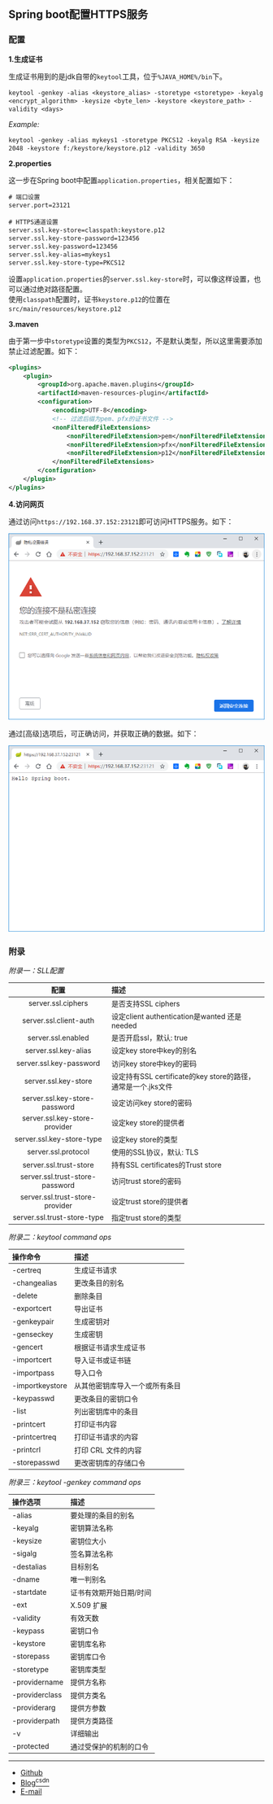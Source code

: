## Spring boot配置HTTPS服务

### 配置

**1.生成证书**

生成证书用到的是jdk自带的`keytool`工具，位于`%JAVA_HOME%/bin`下。

```shell
keytool -genkey -alias <keystore_alias> -storetype <storetype> -keyalg <encrypt_algorithm> -keysize <byte_len> -keystore <keystore_path> -validity <days>
```
*Example:*
```shell
keytool -genkey -alias mykeys1 -storetype PKCS12 -keyalg RSA -keysize 2048 -keystore f:/keystore/keystore.p12 -validity 3650
```

**2.properties**

这一步在Spring boot中配置`application.properties`，相关配置如下：

```properties
# 端口设置
server.port=23121

# HTTPS通道设置
server.ssl.key-store=classpath:keystore.p12
server.ssl.key-store-password=123456
server.ssl.key-password=123456
server.ssl.key-alias=mykeys1
server.ssl.key-store-type=PKCS12
```

设置`application.properties`的`server.ssl.key-store`时，可以像这样设置，也可以通过绝对路径配置。<br>
使用`classpath`配置时，证书`keystore.p12`的位置在`src/main/resources/keystore.p12`

**3.maven**

由于第一步中`storetype`设置的类型为`PKCS12`，不是默认类型，所以这里需要添加禁止过滤配置。如下：

```xml
<plugins>
    <plugin>
        <groupId>org.apache.maven.plugins</groupId>
        <artifactId>maven-resources-plugin</artifactId>
        <configuration>
            <encoding>UTF-8</encoding>
            <!-- 过滤后缀为pem、pfx的证书文件 -->
            <nonFilteredFileExtensions>
                <nonFilteredFileExtension>pem</nonFilteredFileExtension>
                <nonFilteredFileExtension>pfx</nonFilteredFileExtension>
                <nonFilteredFileExtension>p12</nonFilteredFileExtension>
            </nonFilteredFileExtensions>
        </configuration>
    </plugin>
</plugins>
```

**4.访问网页**

通过访问`https://192.168.37.152:23121`即可访问HTTPS服务。如下：

![](_image/20190524174022.png)

通过[高级]选项后，可正确访问，并获取正确的数据。如下：

![](_image/20190524174049.png)

### 附录

*附录一：SLL配置*

| 配置                            | 描述                                                         |
|:-------------------------------:|:-------------------------------------------------------------|
| server.ssl.ciphers              | 是否支持SSL ciphers                                          |
| server.ssl.client-auth          | 设定client authentication是wanted 还是 needed                |
| server.ssl.enabled              | 是否开启ssl，默认: true                                      |
| server.ssl.key-alias            | 设定key store中key的别名                                     |
| server.ssl.key-password         | 访问key store中key的密码                                     |
| server.ssl.key-store            | 设定持有SSL certificate的key store的路径，通常是一个.jks文件 |
| server.ssl.key-store-password   | 设定访问key store的密码                                      |
| server.ssl.key-store-provider   | 设定key store的提供者                                        |
| server.ssl.key-store-type       | 设定key store的类型                                          |
| server.ssl.protocol             | 使用的SSL协议，默认: TLS                                     |
| server.ssl.trust-store          | 持有SSL certificates的Trust store                            |
| server.ssl.trust-store-password | 访问trust store的密码                                        |
| server.ssl.trust-store-provider | 设定trust store的提供者                                      |
| server.ssl.trust-store-type     | 指定trust store的类型                                        |

*附录二：keytool command ops*

| 操作命令        | 描述                           |
|:----------------|:-------------------------------|
| -certreq        | 生成证书请求                   |
| -changealias    | 更改条目的别名                 |
| -delete         | 删除条目                       |
| -exportcert     | 导出证书                       |
| -genkeypair     | 生成密钥对                     |
| -genseckey      | 生成密钥                       |
| -gencert        | 根据证书请求生成证书           |
| -importcert     | 导入证书或证书链               |
| -importpass     | 导入口令                       |
| -importkeystore | 从其他密钥库导入一个或所有条目 |
| -keypasswd      | 更改条目的密钥口令             |
| -list           | 列出密钥库中的条目             |
| -printcert      | 打印证书内容                   |
| -printcertreq   | 打印证书请求的内容             |
| -printcrl       | 打印 CRL 文件的内容            |
| -storepasswd    | 更改密钥库的存储口令           |

*附录三：keytool -genkey command ops*

| 操作选项                       | 描述                    |
|:-------------------------------|:------------------------|
| -alias <alias>                 | 要处理的条目的别名      |
| -keyalg <keyalg>               | 密钥算法名称            |
| -keysize <keysize>             | 密钥位大小              |
| -sigalg <sigalg>               | 签名算法名称            |
| -destalias <destalias>         | 目标别名                |
| -dname <dname>                 | 唯一判别名              |
| -startdate <startdate>         | 证书有效期开始日期/时间 |
| -ext <value>                   | X.509 扩展              |
| -validity <valDays>            | 有效天数                |
| -keypass <arg>                 | 密钥口令                |
| -keystore <keystore>           | 密钥库名称              |
| -storepass <arg>               | 密钥库口令              |
| -storetype <storetype>         | 密钥库类型              |
| -providername <providername>   | 提供方名称              |
| -providerclass <providerclass> | 提供方类名              |
| -providerarg <arg>             | 提供方参数              |
| -providerpath <pathlist>       | 提供方类路径            |
| -v                             | 详细输出                |
| -protected                     | 通过受保护的机制的口令  |

-----

- [Github](https://github.com/qwhai)
- [Blog<sup>csdn</sup>](https://qwhai.blog.csdn.net)
- [E-mail](return_zero0@163.com)

